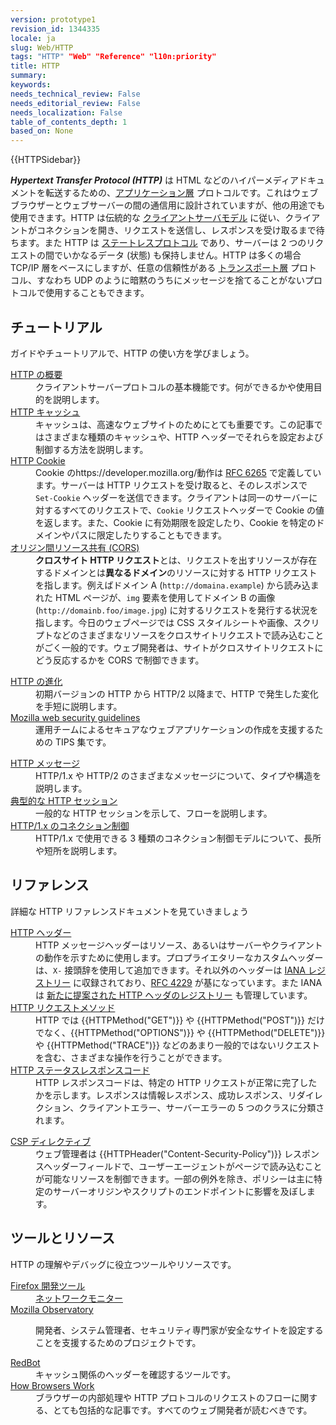 ```yaml
---
version: prototype1
revision_id: 1344335
locale: ja
slug: Web/HTTP
tags: "HTTP" "Web" "Reference" "l10n:priority"
title: HTTP
summary: 
keywords: 
needs_technical_review: False
needs_editorial_review: False
needs_localization: False
table_of_contents_depth: 1
based_on: None
---
```

<div>{{HTTPSidebar}}</div>

<p class="summary"><strong><dfn>Hypertext Transfer Protocol (HTTP)</dfn></strong> は HTML などのハイパーメディアドキュメントを転送するための、<a href="https://ja.wikipedia.org/wiki/%E3%82%A2%E3%83%97%E3%83%AA%E3%82%B1%E3%83%BC%E3%82%B7%E3%83%A7%E3%83%B3%E5%B1%A4">アプリケーション層</a> プロトコルです。これはウェブブラウザーとウェブサーバーの間の通信用に設計されていますが、他の用途でも使用できます。HTTP は伝統的な <a href="https://ja.wikipedia.org/wiki/%E3%82%AF%E3%83%A9%E3%82%A4%E3%82%A2%E3%83%B3%E3%83%88%E3%82%B5%E3%83%BC%E3%83%90%E3%83%A2%E3%83%87%E3%83%AB">クライアントサーバモデル</a> に従い、クライアントがコネクションを開き、リクエストを送信し、レスポンスを受け取るまで待ちます。また HTTP は <a href="https://ja.wikipedia.org/wiki/%E3%82%B9%E3%83%86%E3%83%BC%E3%83%88%E3%83%AC%E3%82%B9%E3%83%BB%E3%83%97%E3%83%AD%E3%83%88%E3%82%B3%E3%83%AB">ステートレスプロトコル</a> であり、サーバーは 2 つのリクエストの間でいかなるデータ (状態) も保持しません。HTTP は多くの場合 TCP/IP 層をベースにしますが、任意の信頼性がある <a href="https://ja.wikipedia.org/wiki/%E3%83%88%E3%83%A9%E3%83%B3%E3%82%B9%E3%83%9D%E3%83%BC%E3%83%88%E5%B1%A4">トランスポート層</a> プロトコル、すなわち UDP のように暗黙のうちにメッセージを捨てることがないプロトコルで使用することもできます。</p>

<div class="column-container">
<div class="column-half">
<h2 id="Tutorials">チュートリアル</h2>

<p>ガイドやチュートリアルで、HTTP の使い方を学びましょう。</p>

<dl>
 <dt><a href="https://developer.mozilla.org//ja/docs/Web/HTTP/Overview">HTTP の概要</a></dt>
 <dd>クライアントサーバープロトコルの基本機能です。何ができるかや使用目的を説明します。</dd>
 <dt><a href="https://developer.mozilla.org//ja/docs/Web/HTTP/Caching">HTTP キャッシュ</a></dt>
 <dd>キャッシュは、高速なウェブサイトのためにとても重要です。この記事ではさまざまな種類のキャッシュや、HTTP ヘッダーでそれらを設定および制御する方法を説明します。</dd>
 <dt><a href="/ja/docs/Web/HTTP/Cookies">HTTP Cookie</a></dt>
 <dd>Cookie のhttps://developer.mozilla.org/動作は <a href="http://tools.ietf.org/html/rfc6265">RFC 6265</a> で定義しています。サーバーは HTTP リクエストを受け取ると、そのレスポンスで <code>Set-Cookie</code> ヘッダーを送信できます。クライアントは同一のサーバーに対するすべてのリクエストで、<code>Cookie</code> リクエストヘッダーで Cookie の値を返します。また、Cookie に有効期限を設定したり、Cookie を特定のドメインやパスに限定したりすることもできます。</dd>
 <dt><a href="/ja/docs/Web/HTTP/CORS">オリジン間リソース共有 (CORS)</a></dt>
 <dd><strong>クロスサイト HTTP リクエスト</strong>とは、リクエストを出すリソースが存在するドメインとは<strong>異なるドメイン</strong>のリソースに対する HTTP リクエストを指します。例えばドメイン A (<code>http://domaina.example</code>) から読み込まれた HTML ページが、<code>img</code> 要素を使用してドメイン B の画像 (<code>http://domainb.foo/image.jpg</code>) に対するリクエストを発行する状況を指します。今日のウェブページでは CSS スタイルシートや画像、スクリプトなどのさまざまなリソースをクロスサイトリクエストで読み込むことがごく一般的です。ウェブ開発者は、サイトがクロスサイトリクエストにどう反応するかを CORS で制御できます。</dd>
</dl>

<dl>
 <dt><a href="https://developer.mozilla.org/ja/docs/Web/HTTP/Basics_of_HTTP/Evolution_of_HTTP">HTTP の進化</a></dt>
 <dd>初期バージョンの HTTP から HTTP/2 以降まで、HTTP で発生した変化を手短に説明します。</dd>
 <dt><a href="https://wiki.mozilla.org/Security/Guidelines/Web_Security">Mozilla web security guidelines</a></dt>
 <dd>運用チームによるセキュアなウェブアプリケーションの作成を支援するための TIPS 集です。</dd>
</dl>

<dl>
 <dt><a href="https://developer.mozilla.org/ja/docs/Web/HTTP/Messages">HTTP メッセージ</a></dt>
 <dd>HTTP/1.x や HTTP/2 のさまざまなメッセージについて、タイプや構造を説明します。</dd>
 <dt><a href="https://developer.mozilla.org/ja/docs/Web/HTTP/Session">典型的な HTTP セッション</a></dt>
 <dd>一般的な HTTP セッションを示して、フローを説明します。</dd>
 <dt><a href="https://developer.mozilla.org/ja/docs/Web/HTTP/Connection_management_in_HTTP_1.x">HTTP/1.x のコネクション制御</a></dt>
 <dd>HTTP/1.x で使用できる 3 種類のコネクション制御モデルについて、長所や短所を説明します。</dd>
</dl>
</div>

<div class="column-half">
<h2 id="Reference">リファレンス</h2>

<p>詳細な HTTP リファレンスドキュメントを見ていきましょう</p>

<dl>
 <dt><a href="https://developer.mozilla.org/ja/docs/Web/HTTP/Headers">HTTP ヘッダー</a></dt>
 <dd>HTTP メッセージヘッダーはリソース、あるいはサーバーやクライアントの動作を示すために使用します。プロプライエタリーなカスタムヘッダーは、<code>X-</code> 接頭辞を使用して追加できます。それ以外のヘッダーは <a href="http://www.iana.org/assignments/message-headers/perm-headers.html">IANA レジストリー</a> に収録されており、<a href="http://tools.ietf.org/html/rfc4229">RFC 4229</a> が基になっています。また IANA は <a href="http://www.iana.org/assignments/message-headers/prov-headers.html">新たに提案された HTTP ヘッダのレジストリー</a> も管理しています。</dd>
 <dt><a href="https://developer.mozilla.org/ja/docs/Web/HTTP/Methods">HTTP リクエストメソッド</a></dt>
 <dd>HTTP では {{HTTPMethod("GET")}} や {{HTTPMethod("POST")}} だけでなく、{{HTTPMethod("OPTIONS")}} や {{HTTPMethod("DELETE")}} や {{HTTPMethod("TRACE")}} などのあまり一般的ではないリクエストを含む、さまざまな操作を行うことができます。</dd>
 <dt><a href="https://developer.mozilla.org/ja/docs/Web/HTTP/Response_codes">HTTP ステータスレスポンスコード</a></dt>
 <dd>HTTP レスポンスコードは、特定の HTTP リクエストが正常に完了したかを示します。レスポンスは情報レスポンス、成功レスポンス、リダイレクション、クライアントエラー、サーバーエラーの 5 つのクラスに分類されます。</dd>
</dl>

<dl>
 <dt><a href="/ja/docs/Web/HTTP/Headers/Content-Security-Policy">CSP ディレクティブ</a></dt>
 <dd>ウェブ管理者は {{HTTPHeader("Content-Security-Policy")}} レスポンスヘッダーフィールドで、ユーザーエージェントがページで読み込むことが可能なリソースを制御できます。一部の例外を除き、ポリシーは主に特定のサーバーオリジンやスクリプトのエンドポイントに影響を及ぼします。</dd>
</dl>

<h2 id="Tools_resources">ツールとリソース</h2>

<p>HTTP の理解やデバッグに役立つツールやリソースです。</p>

<dl>
 <dt><a href="/ja/docs/Tools">Firefox 開発ツール</a></dt>
 <dd><a href="/ja/docs/Tools/Network_Monitor">ネットワークモニター</a></dd>
 <dt><a href="https://observatory.mozilla.org/">Mozilla Observatory</a></dt>
 <dd>
 <p>開発者、システム管理者、セキュリティ専門家が安全なサイトを設定することを支援するためのプロジェクトです。</p>
 </dd>
 <dt><a href="https://redbot.org/">RedBot</a></dt>
 <dd>キャッシュ関係のヘッダーを確認するツールです。</dd>
 <dt><a href="http://www.html5rocks.com/en/tutorials/internals/howbrowserswork/">How Browsers Work</a></dt>
 <dd>ブラウザーの内部処理や HTTP プロトコルのリクエストのフローに関する、とても包括的な記事です。すべてのウェブ開発者が読むべきです。</dd>
</dl>
</div>
</div>

